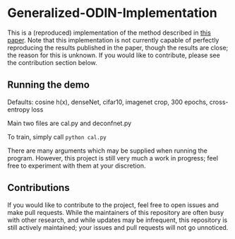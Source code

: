 # Generalized-ODIN-Implementation

This is a (reproduced) implementation of the method described in [this paper](https://arxiv.org/pdf/2002.11297.pdf). Note that this implementation is not currently capable of perfectly reproducing the results published in the paper, though the results are close; the reason for this is unknown. If you would like to contribute, please see the contribution section below.

## Running the demo

Defaults: cosine h(x), denseNet, cifar10, imagenet crop, 300 epochs, cross-entropy loss

Main two files are cal.py and deconfnet.py

To train, simply call
```python cal.py ```

There are many arguments which may be supplied when running the program. However, this project is still very much a work in progress; feel free to experiment with them at your discretion.

## Contributions
If you would like to contribute to the project, feel free to open issues and make pull requests. While the maintainers of this repository are often busy with other research, and while updates may be infrequent, this repository is still actively maintained; your issues and pull requests will not go unnoticed.
